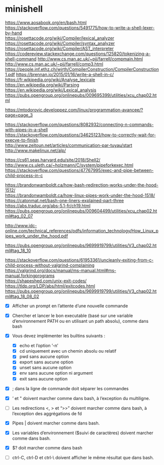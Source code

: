 # minishell

https://www.aosabook.org/en/bash.html  
https://stackoverflow.com/questions/5491775/how-to-write-a-shell-lexer-by-hand  
https://rosettacode.org/wiki/Compiler/lexical_analyzer
https://rosettacode.org/wiki/Compiler/syntax_analyzer
https://rosettacode.org/wiki/Compiler/AST_interpreter
https://codereview.stackexchange.com/questions/125820/tokenizing-a-shell-command
http://www.cs.man.ac.uk/~pjj/farrell/compmain.html
http://www.cs.man.ac.uk/~pjj/farrell/comp3.html
https://people.inf.ethz.ch/wirth/CompilerConstruction/CompilerConstruction1.pdf
https://brennan.io/2015/01/16/write-a-shell-in-c/   
https://fr.wikipedia.org/wiki/Analyse_lexicale   
https://en.wikipedia.org/wiki/Parsing  
https://en.wikipedia.org/wiki/Lexical_analysis   
https://pubs.opengroup.org/onlinepubs/009695399/utilities/xcu_chap02.html

https://mtodorovic.developpez.com/linux/programmation-avancee/?page=page_3  

https://stackoverflow.com/questions/8082932/connecting-n-commands-with-pipes-in-a-shell   
https://stackoverflow.com/questions/34625123/how-to-correctly-wait-for-execve-to-finish   
http://www.zeitoun.net/articles/communication-par-tuyau/start     
http://www.makelinux.net/alp/    

https://cs61.seas.harvard.edu/site/2018/Shell2/   
http://www.cs.uleth.ca/~holzmann/C/system/pipeforkexec.html    
https://stackoverflow.com/questions/47767995/exec-and-pipe-between-child-process-in-c    

https://brandonwamboldt.ca/how-bash-redirection-works-under-the-hood-1512/   
https://brandonwamboldt.ca/how-linux-pipes-work-under-the-hood-1518/    
https://catonmat.net/bash-one-liners-explained-part-three   
https://abs.traduc.org/abs-5.1-fr/ch19.html  
https://pubs.opengroup.org/onlinepubs/009604499/utilities/xcu_chap02.html#tag_02_07   

http://www.idc-online.com/technical_references/pdfs/information_technology/How_Linux_pipes_work_under_the_hood.pdf   

https://pubs.opengroup.org/onlinepubs/9699919799/utilities/V3_chap02.html#tag_18_10   

https://stackoverflow.com/questions/61953361/uncleanly-exiting-from-c-child-process-without-valgrind-complaining   
https://valgrind.org/docs/manual/ms-manual.html#ms-manual.forkingprograms   
https://shapeshed.com/unix-exit-codes/  
https://tldp.org/LDP/abs/html/exitcodes.html
https://pubs.opengroup.org/onlinepubs/9699919799/utilities/V3_chap02.html#tag_18_08_02   

- [x] Afficher un prompt en l’attente d’une nouvelle commande
- [x] Chercher et lancer le bon executable (basé sur une variable d’environnement PATH ou en utilisant un path absolu), comme dans bash
- [x] Vous devez implémenter les builtins suivants :
  - [x] echo et l’option ’-n’
  - [x] cd uniquement avec un chemin absolu ou relatif
  - [x] pwd sans aucune option
  - [x] export sans aucune option
  - [x] unset sans aucune option
  - [x] env sans aucune option ni argument
  - [x] exit sans aucune option 
- [x] ; dans la ligne de commande doit séparer les commandes
- [x] ’ et " doivent marcher comme dans bash, à l’exception du multiligne.
- [ ] Les redirections <, > et “>>” doivent marcher comme dans bash, à l’exception des aggrégations de fd

- [x] Pipes | doivent marcher comme dans bash.
- [x] Les variables d’environnement ($suivi de caractères) doivent marcher comme dans bash.
- [x] $? doit marcher comme dans bash
- [ ] ctrl-C, ctrl-D et ctrl-\ doivent afficher le même résultat que dans bash.
